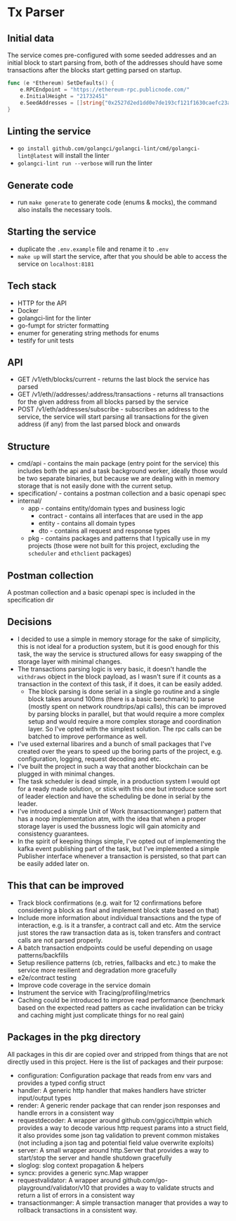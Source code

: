 # Tx Parser
## Initial data
The service comes pre-configured with some seeded addresses and an initial block to start parsing from, both of the addresses should have some transactions after the blocks start getting parsed on startup.  
```go
func (e *Ethereum) SetDefaults() {
	e.RPCEndpoint = "https://ethereum-rpc.publicnode.com/"
	e.InitialHeight = "21732451"
	e.SeedAddresses = []string{"0x2527d2ed1dd0e7de193cf121f1630caefc23ac70", "0xf70da97812cb96acdf810712aa562db8dfa3dbef"}
}
```

## Linting the service 
- `go install github.com/golangci/golangci-lint/cmd/golangci-lint@latest` will install the linter
- `golangci-lint run --verbose` will run the linter
## Generate code
- run `make generate` to generate code (enums & mocks), the command also installs the necessary tools.

## Starting the service
- duplicate the `.env.example` file and rename it to `.env`
- `make up` will start the service, after that you should be able to access the service on `localhost:8181`

## Tech stack
- HTTP for the API
- Docker
- golangci-lint for the linter 
- go-fumpt for stricter formatting
- enumer for generating string methods for enums
- testify for unit tests

## API 
- GET /v1/eth/blocks/current - returns the last block the service has parsed
- GET /v1/eth//addresses/:address/transactions - returns all transactions for the given address from all blocks parsed by the service 
- POST /v1/eth/addresses/subscribe - subscribes an address to the service, the service will start parsing all transactions for the given address (if any) from the last parsed block and onwards


## Structure
- cmd/api - contains the main package (entry point for the service) this includes both the api and a task background worker, ideally those would be two separate binaries, but because we are dealing with in memory storage that is not easily done with the current setup.
- specification/ - contains a postman collection and a basic openapi spec
- internal/
    - app  - contains entity/domain types and business logic
       - contract - contains all interfaces that are used in the app
       - entity - contains all domain types 
       - dto - contains all request and response types
    - pkg - contains packages and patterns that I typically use in my projects (those were not built for this project, excluding the `scheduler` and `ethclient` packages)
## Postman collection
A postman collection and a basic openapi spec is included in the specification dir


## Decisions 
- I decided to use a simple in memory storage for the sake of simplicity, this is not ideal for a production system, but it is good enough for this task, the way the service is structured allows for easy swapping of the storage layer with minimal changes.
- The transactions parsing logic is very basic, it doesn't handle the `withdraws` object in the block payload, as I wasn't sure if it counts as a transaction in the context of this task, if it does, it can be easily added.
  - The block parsing is done serial in a single go routine and a single block takes around 100ms (there is a basic benchmark) to parse (mostly spent on network roundtrips/api calls), this can be improved by parsing blocks in parallel, but that would require a more complex setup and would require a more complex storage and coordination layer. So I've opted with the simplest solution. The rpc calls can be batched to improve performance as well.
- I've used external libarires and a bunch of small packages that I've created over the years to speed up the boring parts of the project, e.g. configuration, logging, request decoding and etc. 
- I've built the project in such a way that another blockchain can be plugged in with minimal changes.
- The task scheduler is dead simple, in a production system I would opt for a ready made solution, or stick with this one but introduce some sort of leader election and have the scheduling be done in serial by the leader.
- I've introduced a simple Unit of Work (transactionmanger) pattern that has a noop implementation atm, with the idea that when a proper storage layer is used the bussness logic will gain atomicity and consistency guarantees.
- In the spirit of keeping things simple, I've opted out of implementing the kafka event publishing part of the task, but I've implemented a simple Publisher interface whenever a transaction is persisted, so that part can be easily added later on.
## This that can be improved 
- Track block confirmations (e.g. wait for 12 confirmations before considering a block as final and implement block state based on that)
- Include more information about individual transactions and the type of interaction, e.g. is it a transfer, a contract call and etc. Atm the service just stores the raw transaction data as is, token transfers and contract calls are not parsed properly.
- A batch transaction endpoints could be useful depending on usage patterns/backfills 
- Setup resilience patterns (cb, retries, fallbacks and etc.) to make the service more resilient and degradation more gracefully 
- e2e/contract testing 
- Improve code coverage in the service domain
- Instrument the service with Tracing/profiling/metrics
- Caching could be introduced to improve read performance (benchmark based on the expected read patters as cache invalidation can be tricky and caching might just complicate things for no real gain)


## Packages in the pkg directory
All packages in this dir are copied over and stripped from things that are not directly used in this project. Here is the list of packages and their purpose:
- configuration: Configuration package that reads from env vars and provides a typed config struct
- handler: A generic http handler that makes handlers have stricter input/output types
- render: A generic render package that can render json responses and handle errors in a consistent way
- requestdecoder: A wrapper around github.com/ggicci/httpin which provides a way to decode various http request params into a struct field, it also provides some json tag validation to prevent common mistakes (not including a json tag and potential field value overwrite exploits)
- server: A small wrapper around http.Server that provides a way to start/stop the server and handle shutdown gracefully 
- sloglog: slog context propagation & helpers
- syncx: provides a generic sync.Map wrapper
- requestvalidator: A wrapper around github.com/go-playground/validator/v10 that provides a way to validate structs and return a list of errors in a consistent way
- transactionmanger: A simple transaction manager that provides a way to rollback transactions in a consistent way.